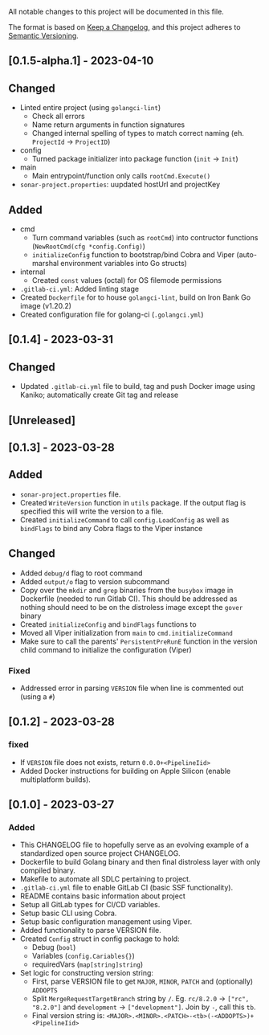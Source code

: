 All notable changes to this project will be documented in this file.

The format is based on [Keep a Changelog](https://keepachangelog.com/en/1.0.0/),
and this project adheres to [Semantic Versioning](https://semver.org/spec/v2.0.0.html).

## [0.1.5-alpha.1] - 2023-04-10

## Changed

- Linted entire project (using `golangci-lint`)
  - Check all errors
  - Name return arguments in function signatures
  - Changed internal spelling of types to match correct naming (eh. `ProjectId` -> `ProjectID`)
- config
  - Turned package initializer into package function (`init` -> `Init`)
- main
  - Main entrypoint/function only calls `rootCmd.Execute()`
- `sonar-project.properties`: uupdated hostUrl and projectKey

## Added

- cmd
  - Turn command variables (such as `rootCmd`) into contructor functions (`NewRootCmd(cfg *config.Config)`)
  - `initializeConfig` function to bootstrap/bind Cobra and Viper (auto-marshal environment variables into Go structs)
- internal
  - Created `const` values (octal) for OS filemode permissions
- `.gitlab-ci.yml`: Added linting stage
- Created `Dockerfile` for to house `golangci-lint`, build on Iron Bank Go image (v1.20.2)
- Created configuration file for golang-ci (`.golangci.yml`)

## [0.1.4] - 2023-03-31

## Changed

- Updated `.gitlab-ci.yml` file to build, tag and push Docker image using Kaniko; automatically create Git tag and release

## [Unreleased]

## [0.1.3] - 2023-03-28

## Added

- `sonar-project.properties` file.
- Created `WriteVersion` function in `utils` package. If the output flag is specified this will write the version to a file.
- Created `initializeCommand` to call `config.LoadConfig` as well as `bindFlags` to bind any Cobra flags to the Viper instance

## Changed

- Added `debug/d` flag to root command
- Added `output/o` flag to version subcommand
- Copy over the `mkdir` and `grep` binaries from the `busybox` image in Dockerfile (needed to run Gitlab CI). This should be addressed as nothing should need to be on the distroless image except the `gover` binary
- Created `initializeConfig` and `bindFlags` functions to 
- Moved all Viper initialization from `main` to `cmd.initializeCommand`
- Make sure to call the parents' `PersistentPreRunE` function in the version child command to initialize the configuration (Viper)

### Fixed

- Addressed error in parsing `VERSION` file when line is commented out (using a `#`)

## [0.1.2] - 2023-03-28

### fixed

- If `VERSION` file does not exists, return `0.0.0+<PipelineIid>`
- Added Docker instructions for building on Apple Silicon (enable multiplatform builds).

## [0.1.0] - 2023-03-27

### Added

- This CHANGELOG file to hopefully serve as an evolving example of a
  standardized open source project CHANGELOG.
- Dockerfile to build Golang binary and then final distroless layer with only compiled binary. 
- Makefile to automate all SDLC pertaining to project.
- `.gitlab-ci.yml` file to enable GitLab CI (basic SSF functionality).
- README contains basic information about project
- Setup all GitLab types for CI/CD variables.
- Setup basic CLI using Cobra.
- Setup basic configuration management using Viper.
- Added functionality to parse VERSION file.
- Created `Config` struct in config package to hold:
  - Debug (`bool`)
  - Variables (`config.Cariables{}`)
  - requiredVars (`map[string]string`)
- Set logic for constructing version string:
  - First, parse VERSION file to get `MAJOR`, `MINOR`, `PATCH` and (optionally) `ADDOPTS`
  - Split `MergeRequestTargetBranch` string by `/`. Eg. `rc/8.2.0` -> `["rc", "8.2.0"]` and `development` -> `["development"]`. Join by `-`, call this `tb`.
  - Final version string is: `<MAJOR>.<MINOR>.<PATCH>-<tb>(-<ADDOPTS>)+<PipelineIid>`